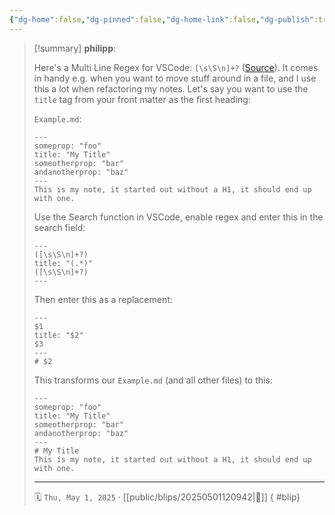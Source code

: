 ```yaml
---
{"dg-home":false,"dg-pinned":false,"dg-home-link":false,"dg-publish":true,"tags":["dgblip"],"created-date":"2025-05-01T12:09:11","updated-date":"2025-05-05T20:14:55","disabled rules":["yaml-title","yaml-title-alias","file-name-heading"],"title":"philipp @ Thursday, May 1st 2025","dg-path":"blips/20250501120942.md","permalink":"/blips/20250501120942/","dgPassFrontmatter":true}
---
```


> [!summary] **philipp**:
>
> Here's a Multi Line Regex for VSCode: `[\s\S\n]+?` ([Source](https://www.waldo.be/2022/01/31/multi-line-text-search-in-vscode-with-regex/)). It comes in handy e.g. when you want to move stuff around in a file, and I use this a lot when refactoring my notes. Let's say you want to use the `title` tag from your front matter as the first heading:
>
> `Example.md`:
>  ```
>---
>someprop: "foo" 
>title: "My Title"
>someotherprop: "bar"
>andanotherprop: "baz"
>--- 
>This is my note, it started out without a H1, it should end up with one. 
>```  
>
> Use the Search function in VSCode, enable regex and enter this in the search field:
> ```
> ---
>([\s\S\n]+?)
>title: "(.*)"
>([\s\S\n]+?)
>---
>```
>
> Then enter this as a replacement:
> ```
>---
>$1
>title: "$2"
>$3
>---
># $2
> ```
>
> This transforms our `Example.md` (and all other files) to this:
>
>```
>---
>someprop: "foo" 
>title: "My Title"
>someotherprop: "bar"
>andanotherprop: "baz"
>---
> # My Title
>This is my note, it started out without a H1, it should end up with one. 
>```  
> - - -
>
> 🗓️ `Thu, May 1, 2025` · [[public/blips/20250501120942\|🔗]]
{ #blip}


